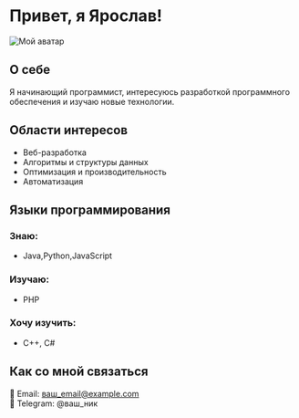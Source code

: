 # Привет, я Ярослав! 

![Мой аватар](ссылка_на_фото)  

## О себе  
Я начинающий программист, интересуюсь разработкой программного обеспечения и изучаю новые технологии.  

## Области интересов  
- Веб-разработка  
- Алгоритмы и структуры данных  
- Оптимизация и производительность  
- Автоматизация  

## Языки программирования  
### Знаю:  
- Java,Python,JavaScript

### Изучаю:  
- PHP

### Хочу изучить:  
- C++, C#

## Как со мной связаться  
📧 Email: ваш_email@example.com  
📱 Telegram: @ваш_ник  

